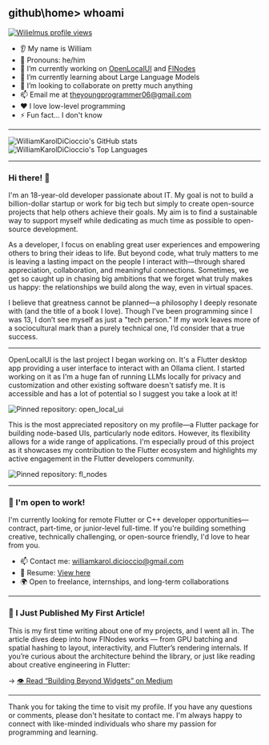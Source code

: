 ## github\home> whoami

[![Wilielmus profile views](https://u8views.com/api/v1/github/profiles/88447902/views/day-week-month-total-count.svg)](https://u8views.com/github/WilliamKarolDiCioccio)

* 👂 My name is William
* 👩 Pronouns: he/him
* 🔭 I’m currently working on [OpenLocalUI](https://github.com/WilliamKarolDiCioccio/open_local_ui) and [FlNodes](https://github.com/WilliamKarolDiCioccio/fl_nodes)
* 🌱 I’m currently learning about Large Language Models
* 🤝 I’m looking to collaborate on pretty much anything
* 📫 Email me at [theyoungprogrammer06@gmail.com](mailto:theyoungprogrammer06@gmail.com)
* ❤️ I love low-level programming
* ⚡ Fun fact... I don't know

---

<picture>
  <source
    srcset="https://github-readme-stats.vercel.app/api?username=WilliamKarolDiCioccio&show_icons=true&theme=dark"
    media="(prefers-color-scheme: dark)"
  />
  <source
    srcset="https://github-readme-stats.vercel.app/api?username=WilliamKarolDiCioccio&show_icons=true"
    media="(prefers-color-scheme: light), (prefers-color-scheme: no-preference)"
  />
  <img src="https://github-readme-stats.vercel.app/api?username=WilliamKarolDiCioccio&show_icons=true" alt="WilliamKarolDiCioccio's GitHub stats" />
</picture>

<br/>

<picture>
  <source
    srcset="https://github-readme-stats.vercel.app/api/top-langs/?username=WilliamKarolDiCioccio&layout=compact&theme=dark"
    media="(prefers-color-scheme: dark)"
  />
  <source
    srcset="https://github-readme-stats.vercel.app/api/top-langs/?username=WilliamKarolDiCioccio&layout=compact"
    media="(prefers-color-scheme: light), (prefers-color-scheme: no-preference)"
  />
  <img src="https://github-readme-stats.vercel.app/api/top-langs/?username=WilliamKarolDiCioccio&layout=compact" alt="WilliamKarolDiCioccio's Top Languages" />
</picture>

---

### Hi there! 👋

I'm an 18-year-old developer passionate about IT. My goal is not to build a billion-dollar startup or work for big tech but simply to create open-source projects that help others achieve their goals. My aim is to find a sustainable way to support myself while dedicating as much time as possible to open-source development.

As a developer, I focus on enabling great user experiences and empowering others to bring their ideas to life. But beyond code, what truly matters to me is leaving a lasting impact on the people I interact with—through shared appreciation, collaboration, and meaningful connections. Sometimes, we get so caught up in chasing big ambitions that we forget what truly makes us happy: the relationships we build along the way, even in virtual spaces.

I believe that greatness cannot be planned—a philosophy I deeply resonate with (and the title of a book I love). Though I’ve been programming since I was 13, I don’t see myself as just a "tech person." If my work leaves more of a sociocultural mark than a purely technical one, I’d consider that a true success.

---

OpenLocalUI is the last project I began working on. It's a Flutter desktop app providing a user interface to interact with an Ollama client. I started working on it as I'm a huge fan of running LLMs locally for privacy and customization and other existing software doesn't satisfy me. It is accessible and has a lot of potential so I suggest you take a look at it!

<picture>
  <source
    srcset="https://github-readme-stats.vercel.app/api/pin/?username=WilliamKarolDiCioccio&repo=open_local_ui&theme=dark"
    media="(prefers-color-scheme: dark)"
  />
  <source
    srcset="https://github-readme-stats.vercel.app/api/pin/?username=WilliamKarolDiCioccio&repo=open_local_ui"
    media="(prefers-color-scheme: light), (prefers-color-scheme: no-preference)"
  />
  <img src="https://github-readme-stats.vercel.app/api/pin/?username=WilliamKarolDiCioccio&repo=open_local_ui" alt="Pinned repository: open_local_ui" />
</picture>

This is the most appreciated repository on my profile—a Flutter package for building node-based UIs, particularly node editors. However, its flexibility allows for a wide range of applications. I'm especially proud of this project as it showcases my contribution to the Flutter ecosystem and highlights my active engagement in the Flutter developers community.

<picture>
  <source
    srcset="https://github-readme-stats.vercel.app/api/pin/?username=WilliamKarolDiCioccio&repo=fl_nodes&theme=dark"
    media="(prefers-color-scheme: dark)"
  />
  <source
    srcset="https://github-readme-stats.vercel.app/api/pin/?username=WilliamKarolDiCioccio&repo=fl_nodes"
    media="(prefers-color-scheme: light), (prefers-color-scheme: no-preference)"
  />
  <img src="https://github-readme-stats.vercel.app/api/pin/?username=WilliamKarolDiCioccio&repo=fl_nodes" alt="Pinned repository: fl_nodes" />
</picture>

---

### 🧭 I'm open to work!

I'm currently looking for remote Flutter or C++ developer opportunities—contract, part-time, or junior-level full-time.
If you're building something creative, technically challenging, or open-source friendly, I'd love to hear from you.

- 📫 Contact me: [williamkarol.dicioccio@gmail.com](mailto:williamkarol.dicioccio@gmail.com)
- 📎 Resume: [View here](https://drive.google.com/file/d/1L-Xv7alIhnqGKB7PrvOQPGWzyTEqMmTr/view?usp=drive_link)
- 🌍 Open to freelance, internships, and long-term collaborations

---

### 📖 I Just Published My First Article!

This is my first time writing about one of my projects, and I went all in. The article dives deep into how FlNodes works — from GPU batching and spatial hashing to layout, interactivity, and Flutter’s rendering internals.
If you’re curious about the architecture behind the library, or just like reading about creative engineering in Flutter:

→ [👁️ Read “Building Beyond Widgets” on Medium](https://medium.com/@theyoungprogrammer06/building-beyond-widgets-what-i-learned-creating-a-visual-scripting-tool-in-flutter-01697f458e28)

---

Thank you for taking the time to visit my profile. If you have any questions or comments, please don't hesitate to contact me. I'm always happy to connect with like-minded individuals who share my passion for programming and learning.
